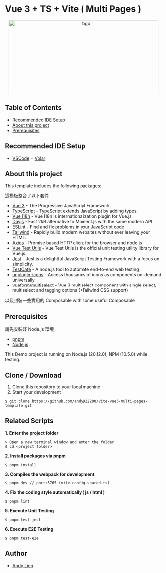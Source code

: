 # Vue 3 + TS + Vite ( Multi Pages )

<p align="center">
    <img src="https://miro.medium.com/v2/resize:fit:720/format:webp/1*o3CWul2qRTlRPVkx3aUc6g.png" alt="logo" width="480" height="240">
</p>

## Table of Contents
- [Recommended IDE Setup](#recommended-ide-setup)
- [About this project](#about-this-project)
- [Prerequisites](#prerequisites)

## Recommended IDE Setup
- [VSCode](https://code.visualstudio.com/) + [Volar](https://marketplace.visualstudio.com/items?itemName=vue.volar)

## About this project 
<p>This template includes the following packages:</p>
<p>這模板整合了以下套件</p>

- [Vue 3](https://vuejs.org/) - The Progressive JavaScript Framework.
- [TypeScript](https://www.typescriptlang.org/) - TypeScript extends JavaScript by adding types.
- [Vue I18n](https://vue-i18n.intlify.dev/) - Vue I18n is internationalization plugin for Vue.js
- [Dayjs](https://day.js.org/) - Fast 2kB alternative to Moment.js with the same modern API
- [ESLint](https://eslint.org/) - Find and fix problems in your JavaScript code
- [Tailwind](https://tailwindcss.com/) - Rapidly build modern websites without ever leaving your HTML.
- [Axios](https://github.com/axios/axios) - Promise based HTTP client for the browser and node.js
- [Vue Test Utils](https://test-utils.vuejs.org/guide/) - Vue Test Utils is the official unit testing utility library for Vue.js.
- [Jest](https://jestjs.io/) - Jest is a delightful JavaScript Testing Framework with a focus on simplicity.
- [TestCafe](https://testcafe.io/) - A node.js tool to automate end-to-end web testing
- [unplugin-icons](https://www.npmjs.com/package/unplugin-icons) - Access thousands of icons as components on-demand universally
- [vueform/multiselect](https://github.com/vueform/multiselect) - Vue 3 multiselect component with single select, multiselect and tagging options (+Tailwind CSS support)

以及封裝一些實用的 Composable
with some useful Composable

## Prerequisites
<p>請先安裝好 Node.js 環境</p>

- [pnpm](https://yarnpkg.com/)
- [Node.js](https://nodejs.org/en/download/)

This Demo project is running on Node.js (20.12.0), NPM (10.5.0) while testing.

## Clone / Download
1. Clone this repository to your local machine
2. Start your development

```
$ git clone https://github.com/andy922200/vite-vue3-multi-pages-template.git
```

## Related Scripts

**1. Enter the project folder**
```
> Open a new terminal window and enter the folder
$ cd <project folder>
```
**2. Install packages via pnpm**
```
$ pnpm install
```
**3. Compiles the webpack for development**
```
$ pnpm dev // port:5765 (vite.config.shared.ts)
```
**4. Fix the coding style automatically ( js / html )**
```
$ pnpm lint
```
**5. Execute Unit Testing**
```
$ pnpm test-jest
```
**6. Execute E2E Testing**
```
$ pnpm test-e2e
```
## Author
- [Andy Lien](https://github.com/andy922200)
